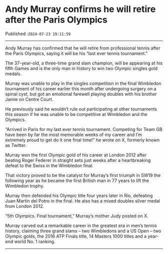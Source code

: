 # Andy Murray confirms he will retire after the Paris Olympics

Published :`2024-07-23 19:11:59`

---

Andy Murray has confirmed that he will retire from professional tennis after the Paris Olympics, saying it will be his “last ever tennis tournament.”

The 37-year-old, a three-time grand slam champion, will be appearing at his fifth Games and is the only man in history to win two Olympic singles gold medals.

Murray was unable to play in the singles competition in the final Wimbledon tournament of his career earlier this month after undergoing surgery on a spinal cyst, but got an emotional farewell playing doubles with his brother Jamie on Centre Court.

He previously said he wouldn’t rule out participating at other tournaments this season if he was unable to be competitive at Wimbledon and the Olympics.

“Arrived in Paris for my last ever tennis tournament. Competing for Team GB have been by far the most memorable weeks of my career and I’m extremely proud to get do it one final time!” he wrote on X, formerly known as Twitter.

Murray won the first Olympic gold of his career at London 2012 after beating Roger Federer in straight sets just weeks after a heartbreaking defeat to the Swiss in the Wimbledon final.

That victory proved to be the catalyst for Murray’s first triumph in SW19 the following year as he became the first British man in 77 years to lift the Wimbledon trophy.

Murray then defended his Olympic title four years later in Rio, defeating Juan Martín del Potro in the final. He also has a mixed doubles silver medal from London 2012.

“5th Olympics. Final tournament,” Murray’s mother Judy posted on X.

Murray carved out a remarkable career in the greatest era in men’s tennis history, claiming three grand slams – two Wimbledons and a US Open – two Olympic golds, the 2016 ATP Finals title, 14 Masters 1000 titles and a year-end world No. 1 ranking.

---

